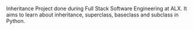 Inheritance
Project done during Full Stack Software Engineering at ALX. It aims to learn about inheritance, superclass, baseclass and subclass in Python.
